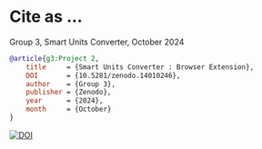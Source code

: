 # Cite as ...

Group 3,
Smart Units Converter,
October 2024

```bibtex
@article{g3:Project 2,
	title 	  = {Smart Units Converter : Browser Extension},
	DOI 	  = {10.5281/zenodo.14010246},
	author    = {Group 3},
	publisher = {Zenodo},
	year      = {2024},
	month     = {October}
}
```
[![DOI](https://zenodo.org/badge/DOI/10.5281/zenodo.14010246.svg)](https://doi.org/10.5281/zenodo.14010246)
